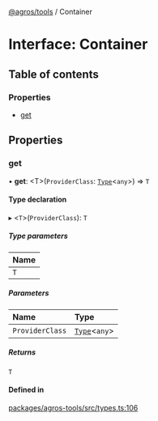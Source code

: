 [@agros/tools](../index.md) / Container

# Interface: Container

## Table of contents

### Properties

- [get](Container.md#get)

## Properties

### <a id="get" name="get"></a> get

• **get**: <T\>(`ProviderClass`: [`Type`](../index.md#type)<`any`\>) => `T`

#### Type declaration

▸ <`T`\>(`ProviderClass`): `T`

##### Type parameters

| Name |
| :------ |
| `T` |

##### Parameters

| Name | Type |
| :------ | :------ |
| `ProviderClass` | [`Type`](../index.md#type)<`any`\> |

##### Returns

`T`

#### Defined in

[packages/agros-tools/src/types.ts:106](https://github.com/agrosjs/agros/blob/ebe8614/packages/agros-tools/src/types.ts#L106)
